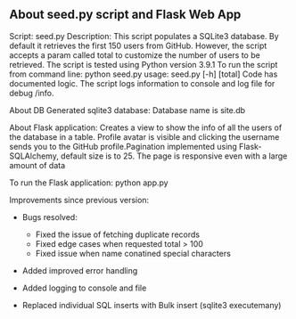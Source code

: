 About seed.py script and Flask Web App
----------------------------------------
Script: seed.py
Description:
This script populates a SQLite3 database. By default it retrieves the first 150 users from GitHub.
However, the script accepts a param called total to customize the number of users to be retrieved.
The script is tested using Python version 3.9.1
To run the script from command line: python seed.py
usage: seed.py [-h] [total]
Code has documented logic. The script logs information to console and log file for debug /info.

About DB
Generated sqlite3 database:
Database name is site.db

About Flask application:
Creates a view to show the info of all the users of the database in a table. Profile avatar is visible and clicking the username sends you to the GitHub profile.Pagination implemented using Flask-SQLAlchemy, default size is to 25. The page is responsive even with a large amount of data 

To run the Flask application:
python app.py

Improvements since previous version:
- Bugs resolved: 
    - Fixed the issue of fetching duplicate records
    - Fixed edge cases when requested total > 100
    - Fixed issue when name conatined special characters

- Added improved error handling 
- Added logging to console and file
- Replaced individual SQL inserts with Bulk insert (sqlite3 executemany)
